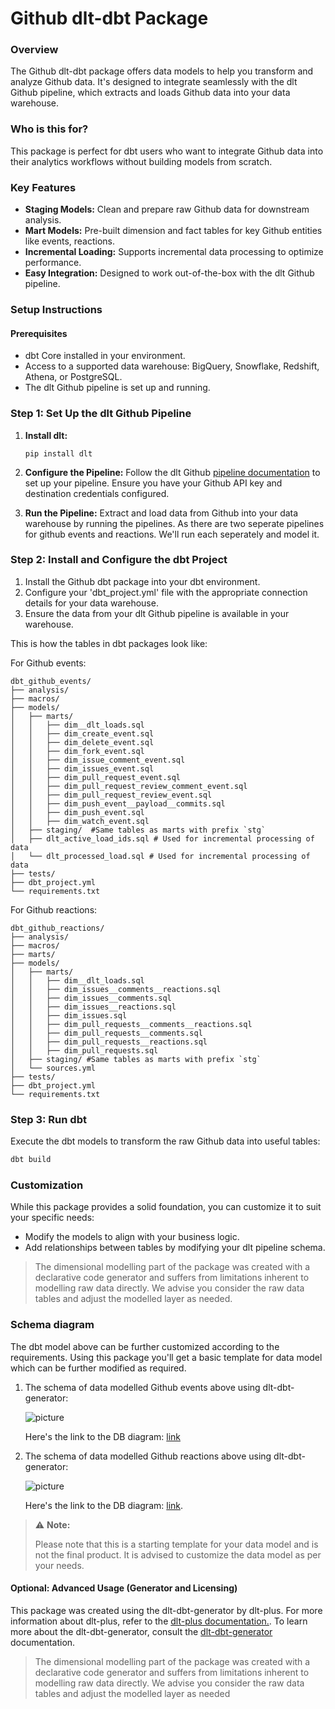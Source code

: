 # Github dlt-dbt Package

### Overview
The Github dlt-dbt package offers data models to help you transform and analyze Github data. It's designed to integrate seamlessly with the dlt Github pipeline, which extracts and loads Github data into your data warehouse.

### Who is this for?
This package is perfect for dbt users who want to integrate Github data into their analytics workflows without building models from scratch.


### Key Features
- **Staging Models:** Clean and prepare raw Github data for downstream analysis.
- **Mart Models:** Pre-built dimension and fact tables for key Github entities like events, reactions.
- **Incremental Loading:** Supports incremental data processing to optimize performance.
- **Easy Integration:** Designed to work out-of-the-box with the dlt Github pipeline.

### Setup Instructions

#### Prerequisites
- dbt Core installed in your environment.
- Access to a supported data warehouse: BigQuery, Snowflake, Redshift, Athena, or PostgreSQL.
- The dlt Github pipeline is set up and running.

### Step 1: Set Up the dlt Github Pipeline
1. **Install dlt:**
   ``` 
   pip install dlt
   ```
2. **Configure the Pipeline:**
   Follow the dlt Github [pipeline documentation](https://dlthub.com/docs/dlt-ecosystem/verified-sources/github) to set up your pipeline. Ensure you have your Github API key and destination credentials configured.

3. **Run the Pipeline:**
   Extract and load data from Github into your data warehouse by running the pipelines. As there are two seperate pipelines for github events and reactions. We'll run each seperately and model it.

### Step 2: Install and Configure the dbt Project

1. Install the Github dbt package into your dbt environment.
2. Configure your 'dbt_project.yml' file with the appropriate connection details for your data warehouse.
3. Ensure the data from your dlt Github pipeline is available in your warehouse.

This is how the tables in dbt packages look like:

For Github events:

```text
dbt_github_events/
├── analysis/
├── macros/
├── models/
│   ├── marts/
│   │   ├── dim__dlt_loads.sql
│   │   ├── dim_create_event.sql
│   │   ├── dim_delete_event.sql
│   │   ├── dim_fork_event.sql
│   │   ├── dim_issue_comment_event.sql
│   │   ├── dim_issues_event.sql
│   │   ├── dim_pull_request_event.sql
│   │   ├── dim_pull_request_review_comment_event.sql
│   │   ├── dim_pull_request_review_event.sql
│   │   ├── dim_push_event__payload__commits.sql
│   │   ├── dim_push_event.sql
│   │   ├── dim_watch_event.sql
│   ├── staging/  #Same tables as marts with prefix `stg`
│   ├── dlt_active_load_ids.sql # Used for incremental processing of data
│   └── dlt_processed_load.sql # Used for incremental processing of data
├── tests/
├── dbt_project.yml
└── requirements.txt
```

For Github reactions:

```text
dbt_github_reactions/
├── analysis/
├── macros/
├── marts/
├── models/
│   ├── marts/
│   │   ├── dim__dlt_loads.sql
│   │   ├── dim_issues__comments__reactions.sql
│   │   ├── dim_issues__comments.sql
│   │   ├── dim_issues__reactions.sql
│   │   ├── dim_issues.sql
│   │   ├── dim_pull_requests__comments__reactions.sql
│   │   ├── dim_pull_requests__comments.sql
│   │   ├── dim_pull_requests__reactions.sql
│   │   ├── dim_pull_requests.sql
│   ├── staging/ #Same tables as marts with prefix `stg`
│   └── sources.yml
├── tests/
├── dbt_project.yml
└── requirements.txt
```

### Step 3: Run dbt
Execute the dbt models to transform the raw Github data into useful tables:

```sh
dbt build
```

### Customization
While this package provides a solid foundation, you can customize it to suit your specific needs:

- Modify the models to align with your business logic.
- Add relationships between tables by modifying your dlt pipeline schema.

> The dimensional modelling part of the package was created with a declarative code generator and suffers from 
> limitations inherent to modelling raw data directly. We advise you consider the raw data tables and adjust 
> the modelled layer as needed.

### Schema diagram
The dbt model above can be further customized according to the requirements. Using this package you'll get a basic template
for data model which can be further modified as required.

1. The schema of data modelled Github events above using dlt-dbt-generator:
    
   ![picture](https://storage.googleapis.com/dlt-blog-images/dbt_github_events_dlt_dbt_v0.1.0.png)

   Here's the link to the DB diagram: [link](https://dbdiagram.io/d/github_events_dlt_dbt_v0-1-0-67a1d258263d6cf9a0f47e0e)

2. The schema of data modelled Github reactions above using dlt-dbt-generator:

   ![picture](https://storage.googleapis.com/dlt-blog-images/dbt_github_reactions_dlt_dbt_v0.1.0.png)

   Here's the link to the DB diagram: [link](https://dbdiagram.io/d/github_reactions_dlt_dbt_v0-1-0-66fe3418fb079c7ebd2d172d).

> ⚠️ **Note:**
> 
> Please note that this is a starting template for your data model and is not the final product. It is advised to customize the data model as per your needs.


#### Optional: Advanced Usage (Generator and Licensing)

This package was created using the dlt-dbt-generator by dlt-plus. For more information about dlt-plus, refer to the 
[dlt-plus documentation.](https://dlt-plus.netlify.app/docs/plus/intro/). To learn more about the dlt-dbt-generator, 
consult the [dlt-dbt-generator](https://dlthub.com/blog/dbt-gen) documentation.

> The dimensional modelling part of the package was created with a declarative code generator and suffers from 
> limitations inherent to modelling raw data directly. We advise you consider the raw data tables and adjust 
> the modelled layer as needed
